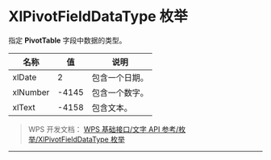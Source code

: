 # XlPivotFieldDataType 枚举

指定 **PivotTable** 字段中数据的类型。

| 名称     | 值    | 说明           |
|----------|-------|----------------|
| xlDate   | 2     | 包含一个日期。 |
| xlNumber | -4145 | 包含一个数字。 |
| xlText   | -4158 | 包含文本。     |

> WPS 开发文档： [WPS 基础接口/文字 API 参考/枚举/XlPivotFieldDataType 枚举](https://qn.cache.wpscdn.cn/encs/doc/office_v19/topics/WPS%20%E5%9F%BA%E7%A1%80%E6%8E%A5%E5%8F%A3/%E6%96%87%E5%AD%97%20API%20%E5%8F%82%E8%80%83/%E6%9E%9A%E4%B8%BE/XlPivotFieldDataType%20%E6%9E%9A%E4%B8%BE.html)

------------------------------------------------------------------------
